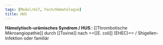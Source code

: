 ```yaml
---
tags: [Modul/m17, Fach/Hämatologie]
title: HUS
---
```

**Hämolytisch-urämisches Syndrom / HUS**:: [[Thrombotische Mikroangiopathie]] durch [[Toxine]] nach ==[[E. coli]] (EHEC)== / Shigellen-Infektion oder familiär